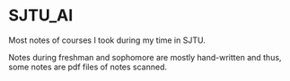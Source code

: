 # SJTU_AI
Most notes of courses I took during my time in SJTU.

Notes during freshman and sophomore are mostly hand-written and thus, some notes are pdf files of notes scanned.
